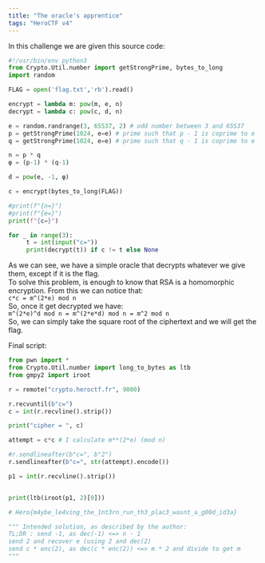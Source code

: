 ```yaml
---
title: "The oracle's apprentice"
tags: "HeroCTF v4"
---
```


In this challenge we are given this source code:
    
```python
#!/usr/bin/env python3
from Crypto.Util.number import getStrongPrime, bytes_to_long
import random

FLAG = open('flag.txt','rb').read()

encrypt = lambda m: pow(m, e, n)
decrypt = lambda c: pow(c, d, n)

e = random.randrange(3, 65537, 2) # odd number between 3 and 65537
p = getStrongPrime(1024, e=e) # prime such that p - 1 is coprime to e
q = getStrongPrime(1024, e=e) # prime such that q - 1 is coprime to e

n = p * q
φ = (p-1) * (q-1) 

d = pow(e, -1, φ)

c = encrypt(bytes_to_long(FLAG))

#print(f"{n=}")
#print(f"{e=}")
print(f"{c=}")

for _ in range(3):
     t = int(input("c="))
     print(decrypt(t)) if c != t else None
```

As we can see, we have a simple oracle that decrypts whatever we give them, except if it is the flag.  
To solve this problem, is enough to know that RSA is a homomorphic encryption. From this we can notice that:  
`c*c = m^(2*e) mod n`  
So, once it get decrypted we have:  
`m^(2*e)^d mod n = m^(2*e*d) mod n = m^2 mod n`  
So, we can simply take the square root of the ciphertext and we will get the flag.

Final script:
```python
from pwn import *
from Crypto.Util.number import long_to_bytes as ltb
from gmpy2 import iroot

r = remote("crypto.heroctf.fr", 9000)

r.recvuntil(b"c=")
c = int(r.recvline().strip())

print("cipher = ", c)

attempt = c*c # I calculate m**(2*e) (mod n)

#r.sendlineafter(b"c=", b"2")
r.sendlineafter(b"c=", str(attempt).encode())

p1 = int(r.recvline().strip())


print(ltb(iroot(p1, 2)[0]))

# Hero{m4ybe_le4ving_the_1nt3rn_run_th3_plac3_wasnt_a_g00d_id3a}

""" Intended solution, as described by the author:
TL;DR : send -1, as dec(-1) <=> n - 1
send 2 and recover e (using 2 and dec(2)
send c * enc(2), as dec(c * enc(2)) <=> m * 2 and divide to get m
"""
```
